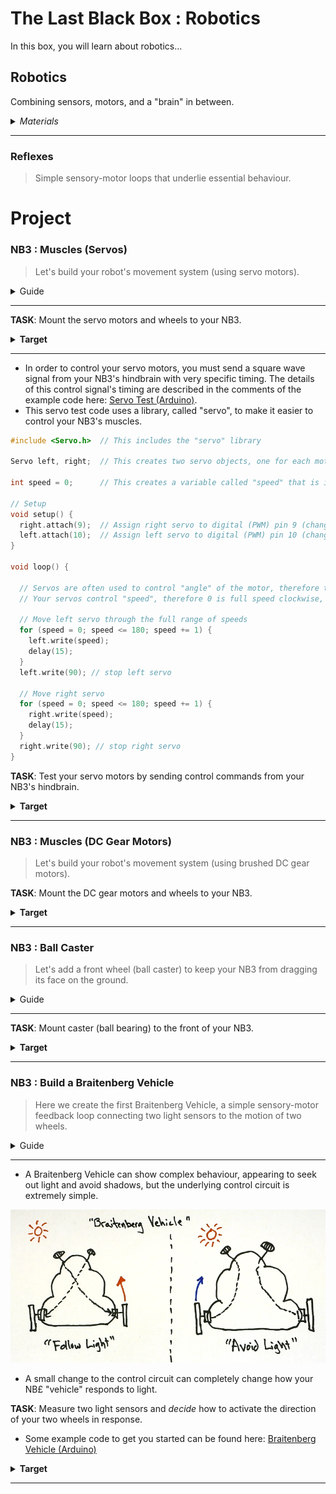 # The Last Black Box : Robotics
In this box, you will learn about robotics...

## Robotics
Combining sensors, motors, and a "brain" in between.

<details><summary><i>Materials</i></summary><p>

Name|Description| # |Package|Data|Link|
:-------|:----------|:-----:|:-:|:--:|:--:|
Servo Motor|FT90R Digital Micro Continuous Rotation Servo|2|Large (100)|[-D-](/boxes/control/)|[-L-](https://www.pololu.com/product/2817)
Servo Wheel|Wheels (70x8mm) for servos|2|Large (100)|[-D-](/boxes/control/)|[-L-](https://www.pololu.com/product/4925)
Servo Mount|Mount for servo motor|2|Acrylic Mounts|[-D-](/boxes/robotics/)|[-L-](VK)
M2.5 bolt (6)|6 mm long M2.5 bolt|8|Mounting Hardware|[-D-](/boxes/robotics/)|[-L-](https://www.accu.co.uk/pozi-pan-head-screws/9255-SPP-M2-5-6-A2)
M2.5 standoff (12/SS)|12 mm long socket-to-socket M2.5 standoff|4|Mounting Hardware|[-D-](/boxes/robotics/)|[-L-](https://uk.farnell.com/wurth-elektronik/970120151/standoff-hex-female-female-12mm/dp/2884528)
Caster|0.75 inch metal ball caster|1|Large (100)|[-D-](/boxes/robotics/https://www.pololu.com/product/955)|[-L-](https://www.pololu.com/product/955)
Spacer|NB3 spacer 3 mm spacer for mounting ball caster|5|Acrylic Mounts|[-D-](/boxes/robotics/NB3_spacer)|[-L-](VK)
Motor Mount|Mount for TT Gearbox DC Motors - L-Bracket Type with hardware|2|Large (100)|[-D-](/boxes/robotics/)|[-L-](https://www.adafruit.com/product/3768)
DC Gearbox Motor|TT Gearbox DC Motor - 200RPM - 3 to 6VDC and wheel|2|Large (100)|[-D-](/boxes/control/)|[-L-](https://www.amazon.co.uk/AEDIKO-Motor-Gearbox-Shaft-200RPM/dp/B09V7QH1S8)

</p></details><hr>

### Reflexes
> Simple sensory-motor loops that underlie essential behaviour.


# Project
### NB3 : Muscles (Servos)
> Let's build your robot's movement system (using servo motors).

<details><summary><weak>Guide</weak></summary>
:-:-: A video guide to completing this project can be viewed <a href="https://vimeo.com/1034800702" target="_blank" rel="noopener noreferrer">here</a>.
</details><hr>


**TASK**: Mount the servo motors and wheels to your NB3.
<details><summary><strong>Target</strong></summary>
    The mounted servo motors should look like this.
</details><hr>

- In order to control your servo motors, you must send a square wave signal from your NB3's hindbrain with very specific timing. The details of this control signal's timing are described in the comments of the example code here: [Servo Test (Arduino)](/boxes/robotics/programming/arduino/muscles_test_servo/muscles_test_servo.ino).
- This servo test code uses a library, called "servo", to make it easier to control your NB3's muscles.
```c
#include <Servo.h>  // This includes the "servo" library

Servo left, right;  // This creates two servo objects, one for each motor

int speed = 0;      // This creates a variable called "speed" that is initially set to 0

// Setup
void setup() {
  right.attach(9);  // Assign right servo to digital (PWM) pin 9 (change according to your connection)
  left.attach(10);  // Assign left servo to digital (PWM) pin 10 (change according to your connection)
}

void loop() {

  // Servos are often used to control "angle" of the motor, therefore the "servo library" uses a range of 0 to 180.
  // Your servos control "speed", therefore 0 is full speed clockwise, 90 is stopped, and 180 is full speed counter-clockwise

  // Move left servo through the full range of speeds
  for (speed = 0; speed <= 180; speed += 1) {
    left.write(speed);
    delay(15);
  }
  left.write(90); // stop left servo

  // Move right servo
  for (speed = 0; speed <= 180; speed += 1) {
    right.write(speed);
    delay(15);
  }
  right.write(90); // stop right servo
}
```


**TASK**: Test your servo motors by sending control commands from your NB3's hindbrain.
<details><summary><strong>Target</strong></summary>
    One servo motor should spin forwards and backwards, then the other...and then repeat.
</details><hr>


### NB3 : Muscles (DC Gear Motors)
> Let's build your robot's movement system (using brushed DC gear motors).


**TASK**: Mount the DC gear motors and wheels to your NB3.
<details><summary><strong>Target</strong></summary>
    The mounted DC gear motors should look like this.
</details><hr>


### NB3 : Ball Caster
> Let's add a front wheel (ball caster) to keep your NB3 from dragging its face on the ground.

<details><summary><weak>Guide</weak></summary>
:-:-: A video guide to completing this project can be viewed <a href="https://vimeo.com/1034797327" target="_blank" rel="noopener noreferrer">here</a>.
</details><hr>


**TASK**: Mount caster (ball bearing) to the front of your NB3.
<details><summary><strong>Target</strong></summary>
    The ball caster mount should look like this.
</details><hr>


### NB3 : Build a Braitenberg Vehicle
> Here we create the first Braitenberg Vehicle, a simple sensory-motor feedback loop connecting two light sensors to the motion of two wheels.

<details><summary><weak>Guide</weak></summary>
:-:-: A video guide to completing this project can be viewed <a href="https://vimeo.com/1034798460" target="_blank" rel="noopener noreferrer">here</a>.
</details><hr>

- A Braitenberg Vehicle can show complex behaviour, appearing to seek out light and avoid shadows, but the underlying control circuit is extremely simple.
<p align="center">
<img src="../../../../boxes/robotics/_resources/images/braitenberg_vehicle.png" alt="Braitenberg Vehicle" width="600">
</p>

- A small change to the control circuit can completely change how your NB£ "vehicle" responds to light.

**TASK**: Measure two light sensors and *decide* how to activate the direction of your two wheels in response.
- Some example code to get you started can be found here: [Braitenberg Vehicle (Arduino)](/boxes/robotics/programming/arduino/braitenberg_vehicle/braitenberg_vehicle.ino)
<details><summary><strong>Target</strong></summary>
    You should have created a robot that either likes (turns toward) or avoids (turns away from) light.
</details><hr>


